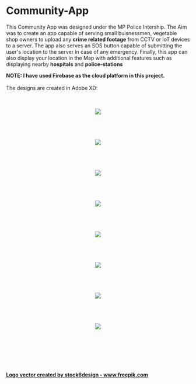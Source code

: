 # Community-App
This Community App was designed under the MP Police Intership.
The Aim was to create an app capable of serving small buisnessmen, vegetable shop owners to upload any <b>crime related footage</b> from CCTV or IoT devices to a server.
The app also serves an SOS button capable of submitting the user's location to the server in case of any emergency.
Finally, this app can also display your location in the Map with additional features such as displaying nearby <b>hospitals</b> and <b>police-stations</b>

<b>NOTE: I have used Firebase as the cloud platform in this project.</b><br><br>
The designs are created in Adobe XD: 
<br><br><br>
<p align="center">
  <img src="images_ui/Splash Screen.jpg" align="center"><br><br><br><br><br>
  <img src="images_ui/Login Screen.jpg" align="center"><br><br><br><br><br>
  <img src="images_ui/Sign Up Screen.jpg" align="center"><br><br><br><br><br>
  <img src="images_ui/Forgot Password.jpg" align="center"><br><br><br><br><br>
  <img src="images_ui/Emergency Fragment.jpg" align="center"><br><br><br><br><br>
  <img src="images_ui/Upload Fragment.jpg" align="center"><br><br><br><br><br>
  <img src="images_ui/Location Fragment.jpg" align="center"><br><br><br><br><br>
  <img src="images_ui/Map.jpg" align="center"><br><br><br><br><br>
</p>

<br><br><b><a href="https://www.freepik.com/free-photos-vectors/logo">Logo vector created by stock6design - www.freepik.com</a></b>


